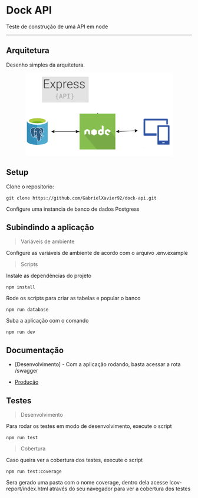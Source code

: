 # Dock API

Teste de construção de uma API em node

---

## Arquitetura

Desenho simples da arquitetura. 

<p align="center"> 
  <img src="doc/api.png">
</p>

## Setup

Clone o repositorio:

```ssh
git clone https://github.com/GabrielXavier92/dock-api.git
```

Configure uma instancia de banco de dados Postgress

## Subindindo a aplicação

> Variáveis de ambiente

Configure as variáveis de ambiente de acordo com o arquivo .env.example

> Scripts

Instale as dependências do projeto

```ssh
npm install
```

Rode os scripts para criar as tabelas e popular o banco

```ssh
npm run database
```

Suba a aplicação com o comando

```ssh
npm run dev
```

## Documentação

* [Desenvolvimento] - Com a aplicação rodando, basta acessar a rota /swagger

* [Produção](http://54.226.251.199:3000/swagger/)

## Testes

> Desenvolvimento

Para rodar os testes em modo de desenvolvimento, execute o script

```ssh
npm run test
```

> Cobertura

Caso queira ver a cobertura dos testes, execute o script 

```ssh
npm run test:coverage
```

Sera gerado uma pasta com o nome coverage, dentro dela acesse Icov-report/index.html através do seu navegador para ver a cobertura dos testes